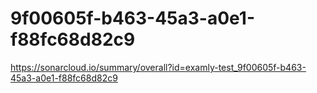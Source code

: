 # 9f00605f-b463-45a3-a0e1-f88fc68d82c9
https://sonarcloud.io/summary/overall?id=examly-test_9f00605f-b463-45a3-a0e1-f88fc68d82c9
